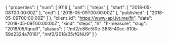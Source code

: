 {
  "properties": {
    "num": [
      9116
    ],
    "unit": [
      "steps"
    ],
    "start": [
      "2018-05-08T00:00:00Z"
    ],
    "end": [
      "2018-05-09T00:00:00Z"
    ],
    "published": [
      "2018-05-09T00:00:00Z"
    ]
  },
  "client_id": "https://www-api.jvt.me/fit",
  "date": "2018-05-09T00:00:00Z",
  "kind": "steps",
  "h": "h-measure",
  "slug": "2018/05/fqnu9",
  "aliases": [
    "/mf2/c86c5f0e-36f8-40cc-910b-59d2324a7016/",
    "/mf2/2018/05/fQNU9"
  ]
}
